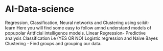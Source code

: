 # AI-Data-science
Regression, Classification, Neural networks and Clustering using scikit-learn
Here you will find some easy to follow amnd understand models of popupolar Aritficial intelligence models.
Linear Regression- Predictive analysis
Classification i.e (YES OR NO) Logistic regression and Naive Bayes
Clustering - Find groups and grouping our data.
